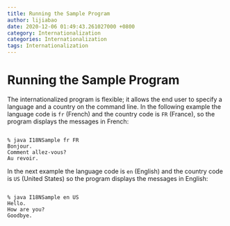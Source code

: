 ```yaml
---
title: Running the Sample Program
author: lijiabao
date: 2020-12-06 01:49:43.261027000 +0800
category: Internationalization
categories: Internationalization
tags: Internationalization
---
```


# Running the Sample Program

The internationalized program is flexible; it allows the end user to specify a language and a country on the command line. In the following example the language code is `fr` (French) and the country code is `FR` (France), so the program displays the messages in French:

```

% java I18NSample fr FR
Bonjour.
Comment allez-vous?
Au revoir.

```

In the next example the language code is `en` (English) and the country code is `US` (United States) so the program displays the messages in English:

```

% java I18NSample en US
Hello.
How are you?
Goodbye.

```
